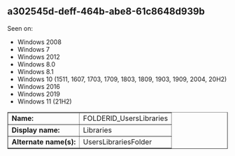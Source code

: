 ## a302545d-deff-464b-abe8-61c8648d939b

Seen on:
* Windows 2008
* Windows 7
* Windows 2012
* Windows 8.0
* Windows 8.1
* Windows 10 (1511, 1607, 1703, 1709, 1803, 1809, 1903, 1909, 2004, 20H2)
* Windows 2016
* Windows 2019
* Windows 11 (21H2)

<table border="1" class="docutils">
  <tbody>
    <tr>
      <td><b>Name:</b></td>
      <td>FOLDERID_UsersLibraries</td>
    </tr>
    <tr>
      <td><b>Display name:</b></td>
      <td>Libraries</td>
    </tr>
    <tr>
      <td><b>Alternate name(s):</b></td>
      <td>UsersLibrariesFolder</td>
    </tr>
  </tbody>
</table>

